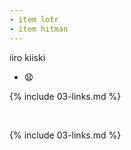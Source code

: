 ```yaml
---
- item lotr
- item hitman
---
```


iiro kiiski
- 😧


{% include 03-links.md %}

<br>

{% include 03-links.md %}
